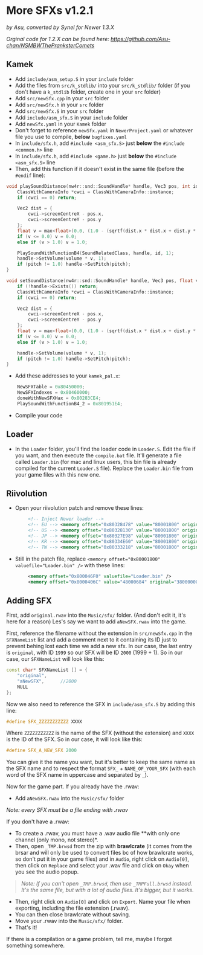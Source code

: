 # More SFXs v1.2.1
*by Asu, converted by Synel for Newer 1.3.X*

*Orginal code for 1.2.X can be found here: https://github.com/Asu-chan/NSMBWThePranksterComets*

## Kamek
- Add `include/asm_setup.S` in your `include` folder
- Add the files from `src/k_stdlib/` into your `src/k_stdlib/` folder (if you don't have a `k_stdlib` folder, create one in your `src` folder)
- Add `src/newSfx.cpp` in your `src` folder
- Add `src/newSfx.h` in your `src` folder
- Add `src/newSfx.S` in your `src` folder
- Add `include/asm_sfx.S` in your `include` folder
- Add `newSfx.yaml` in your `Kamek` folder
- Don't forget to reference `newSfx.yaml` in `NewerProject.yaml` or whatever file you use to compile, **below** `bugfixes.yaml`
- In `include/sfx.h`, add `#include <asm_sfx.S>` just **below** the `#include <common.h>` line
- In `include/sfx.h`, add `#include <game.h>` just **below** the `#include <asm_sfx.S>` line
- Then, add this function if it doesn't exist in the same file (before the `#endif` line):
```cpp
void playSoundDistance(nw4r::snd::SoundHandle* handle, Vec3 pos, int id, float volume = 1.0, float pitch = 1.0, float distance = 500.0) {
	ClassWithCameraInfo *cwci = ClassWithCameraInfo::instance;
	if (cwci == 0) return;

	Vec2 dist = {
		cwci->screenCentreX - pos.x,
		cwci->screenCentreY - pos.y
	};
	float v = max<float>(0.0, (1.0 - (sqrtf(dist.x * dist.x + dist.y * dist.y) / distance)) * 1.0);
	if (v <= 0.0) v = 0.0;
	else if (v > 1.0) v = 1.0;

	PlaySoundWithFunctionB4(SoundRelatedClass, handle, id, 1);
	handle->SetVolume(volume * v, 1);
	if (pitch != 1.0) handle->SetPitch(pitch);
}

void setSoundDistance(nw4r::snd::SoundHandle* handle, Vec3 pos, float volume = 1.0, float pitch = 1.0, float distance = 500.0) {
	if (!handle->Exists()) return;
	ClassWithCameraInfo *cwci = ClassWithCameraInfo::instance;
	if (cwci == 0) return;

	Vec2 dist = {
		cwci->screenCentreX - pos.x,
		cwci->screenCentreY - pos.y
	};
	float v = max<float>(0.0, (1.0 - (sqrtf(dist.x * dist.x + dist.y * dist.y) / distance)) * 1.0);
	if (v <= 0.0) v = 0.0;
	else if (v > 1.0) v = 1.0;

	handle->SetVolume(volume * v, 1);
	if (pitch != 1.0) handle->SetPitch(pitch);
}
```
- Add these addresses to your `kamek_pal.x`:
```cpp
	NewSFXTable = 0x80450000;
	NewSFXIndexes = 0x80460000;
	doneWithNewSFXHax = 0x80283CE4;
	PlaySoundWithFunctionB4_2 = 0x801951E4;
```
- Compile your code

## Loader
- In the `Loader` folder, you'll find the loader code in `Loader.S`. Edit the file if you want, and then execute the `compile.bat` file. It'll generate a file called `Loader.bin` (for mac and linux users, this bin file is already compiled for the current `Loader.S` file). Replace the `Loader.bin` file from your game files with this new one.

## Riivolution
- Open your riivolution patch and remove these lines:
```xml
		<!-- Inject Newer loader -->
		<!-- EU --> <memory offset="0x80328478" value="80001800" original="8015BC60" />
		<!-- US --> <memory offset="0x80328130" value="80001800" original="8015BB20" />
		<!-- JP --> <memory offset="0x80327E98" value="80001800" original="8015B930" />
		<!-- KR --> <memory offset="0x80334E60" value="80001800" original="8015C060" />
		<!-- TW --> <memory offset="0x80333218" value="80001800" original="8015C060" />
```
- Still in the patch file, replace `<memory offset="0x80001800" valuefile="Loader.bin" />` with these lines:
```xml
		<memory offset="0x800046F0" valuefile="Loader.bin" />
		<memory offset="0x8000406C" value="48000684" original="38000000" />
```

## Adding SFX
First, add `original.rwav` into the `Music/sfx/` folder. (And don't edit it, it's here for a reason)
Les's say we want to add `aNewSFX.rwav` into the game.

First, reference the filename without the extension in `src/newSfx.cpp` in the `SFXNameList` list and add a comment next to it containing its ID just to prevent behing lost each time we add a new sfx. In our case, the last entry is `original`, with ID `1999` so our SFX will be ID `2000` (1999 + 1). So in our case, our `SFXNameList` will look like this:
```cpp
const char* SFXNameList [] = {
	"original",
	"aNewSFX",		//2000
	NULL
};
```
Now we also need to reference the SFX in `include/asm_sfx.S` by adding this line:
```cpp
#define SFX_ZZZZZZZZZZZ XXXX
```
Where `ZZZZZZZZZZZ` is the name of the SFX (without the extension) and `XXXX` is the ID of the SFX. So in our case, it will look like this:
```cpp
#define SFX_A_NEW_SFX 2000
```
You can give it the name you want, but it's better to keep the same name as the SFX name and to respect the format `SFX_` + `NAME_OF_YOUR_SFX` (with each word of the SFX name in uppercase and separated by `_`).


Now for the game part. If you already have the .rwav:
- Add `aNewSFX.rwav` into the `Music/sfx/` folder

*Note: every SFX must be a file ending with .rwav*

If you don't have a .rwav:
- To create a .rwav, you must have a .wav audio file **with only one channel (only mono, not stereo)*.
- Then, open `_TMP.brwsd` from the zip with **brawlcrate** (it comes from the brsar and will only be used to convert files bc of how brawlcrate works, so don't put it in your game files) and in `Audio`, right click on `Audio[0]`, then click on `Replace` and select your .wav file and click on `Okay` when you see the audio popup.
> *Note: If you can't open `_TMP.brwsd`, then use `_TMPFull.brwsd` instead. It's the same file, but with a lot of audio files. It's bigger, but it works.*
- Then, right click on `Audio[0]` and click on `Export`. Name your file when exporting, including the file extension (.rwav).
- You can then close brawlcrate without saving.
- Move your .rwav into the `Music/sfx/` folder.
- That's it!



If there is a compilation or a game problem, tell me, maybe I forgot something somewhere.
